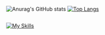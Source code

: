 ![Anurag's GitHub stats](https://github-readme-stats.vercel.app/api?username=rikenuns&sho_icons=true&theme=dark)  [![Top Langs](https://github-readme-stats.vercel.app/api/top-langs/?username=anuraghazra&layout=donut)](https://github.com/anuraghazra/github-readme-stats)
 

##


[![My Skills](https://skillicons.dev/icons?i=js,html,css,express,nodejs,vscode)](https://skillicons.dev)
